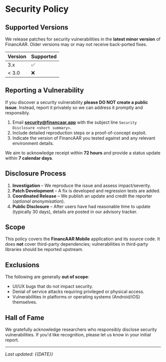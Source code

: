 # Security Policy

## Supported Versions

We release patches for security vulnerabilities in the **latest minor version** of FinancAAR. Older versions may or may not receive back-ported fixes.

| Version | Supported |
|---------|-----------|
| 3.x     | ✅ |
| < 3.0   | ❌ |

## Reporting a Vulnerability

If you discover a security vulnerability **please DO NOT create a public issue**.
Instead, report it privately so we can address it promptly and responsibly.

1. Email **security@financaar.app** with the subject line `Security Disclosure <short summary>`.
2. Include detailed reproduction steps or a proof-of-concept exploit.
3. Indicate the version of FinancAAR you tested against and any relevant environment details.

We aim to acknowledge receipt within **72 hours** and provide a status update within **7 calendar days**.

## Disclosure Process

1. **Investigation** – We reproduce the issue and assess impact/severity.
2. **Patch Development** – A fix is developed and regression tests are added.
3. **Coordinated Release** – We publish an update and credit the reporter (*optional anonymisation*).
4. **Public Disclosure** – After users have had reasonable time to update (typically 30 days), details are posted in our advisory tracker.

## Scope

This policy covers the **FinancAAR Mobile** application and its source code. It does **not** cover third-party dependencies; vulnerabilities in third-party libraries should be reported upstream.

## Exclusions

The following are generally **out of scope**:

* UI/UX bugs that do not impact security.
* Denial of service attacks requiring privileged or physical access.
* Vulnerabilities in platforms or operating systems (Android/iOS) themselves.

## Hall of Fame

We gratefully acknowledge researchers who responsibly disclose security vulnerabilities. If you'd like recognition, please let us know in your initial report.

---

*Last updated: {{DATE}}* 